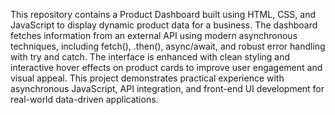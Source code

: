 This repository contains a Product Dashboard built using HTML, CSS, and JavaScript to display dynamic product data for a business. The dashboard fetches information from an external API using modern asynchronous techniques, including fetch(), .then(), async/await, and robust error handling with try and catch. The interface is enhanced with clean styling and interactive hover effects on product cards to improve user engagement and visual appeal. This project demonstrates practical experience with asynchronous JavaScript, API integration, and front-end UI development for real-world data-driven applications.